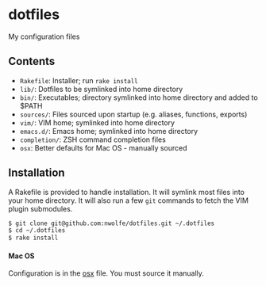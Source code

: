 # dotfiles

My configuration files

## Contents

* `Rakefile`: Installer; run `rake install`
* `lib/`: Dotfiles to be symlinked into home directory
* `bin/`: Executables; directory symlinked into home directory and added to $PATH
* `sources/`: Files sourced upon startup (e.g. aliases, functions, exports)
* `vim/`: VIM home; symlinked into home directory
* `emacs.d/`: Emacs home; symlinked into home directory
* `completion/`: ZSH command completion files
* `osx`: Better defaults for Mac OS - manually sourced

## Installation

A Rakefile is provided to handle installation. It will symlink most files into your home directory.
It will also run a few `git` commands to fetch the VIM plugin submodules.

```sh
$ git clone git@github.com:nwolfe/dotfiles.git ~/.dotfiles
$ cd ~/.dotfiles
$ rake install
```

#### Mac OS

Configuration is in the [osx](./osx) file. You must source it manually.
